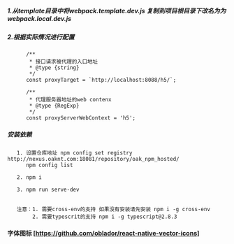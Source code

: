 
##### 1.从template目录中将webpack.template.dev.js 复制到项目根目录下改名为为webpack.local.dev.js

##### 2.根据实际情况进行配置
          
          /**
           * 接口请求被代理的入口地址
           * @type {string}
           */
          const proxyTarget = `http://localhost:8088/h5/`;
          
          /**
           * 代理服务器地址的web contenx
           * @type {RegExp}
           */
          const proxyServerWebContext = 'h5';


##### 安装依赖

       1. 设置仓库地址 npm config set registry http://nexus.oaknt.com:18081/repository/oak_npm_hosted/
          npm config list
  
       2. npm i 
       
       3. npm run serve-dev


       注意：1. 需要cross-env的支持 如果没有安装请先安装 npm i -g cross-env
            2. 需要typescrit的支持 npm i -g typescript@2.8.3


#### 字体图标 [https://github.com/oblador/react-native-vector-icons]
